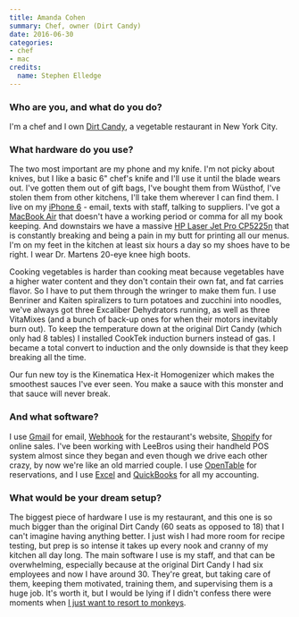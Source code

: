 ```yaml
---
title: Amanda Cohen
summary: Chef, owner (Dirt Candy)
date: 2016-06-30
categories:
- chef
- mac
credits:
  name: Stephen Elledge
---
```


### Who are you, and what do you do?

I'm a chef and I own [Dirt Candy](http://www.dirtcandynyc.com/ "A restaurant in NYC."), a vegetable restaurant in New York City.

### What hardware do you use?

The two most important are my phone and my knife. I'm not picky about knives, but I like a basic 6" chef's knife and I'll use it until the blade wears out. I've gotten them out of gift bags, I've bought them from Wüsthof, I've stolen them from other kitchens, I'll take them wherever I can find them. I live on my [iPhone 6][iphone-6] - email, texts with staff, talking to suppliers. I've got a [MacBook Air][macbook-air] that doesn't have a working period or comma for all my book keeping. And downstairs we have a massive [HP Laser Jet Pro CP5225n][color-laserjet-professional-cp5225n] that is constantly breaking and being a pain in my butt for printing all our menus. I'm on my feet in the kitchen at least six hours a day so my shoes have to be right. I wear Dr. Martens 20-eye knee high boots. 

Cooking vegetables is harder than cooking meat because vegetables have a higher water content and they don't contain their own fat, and fat carries flavor. So I have to put them through the wringer to make them fun. I use Benriner and Kaiten spiralizers to turn potatoes and zucchini into noodles, we've always got three Excaliber Dehydrators running, as well as three VitaMixes (and a bunch of back-up ones for when their motors inevitably burn out). To keep the temperature down at the original Dirt Candy (which only had 8 tables) I installed CookTek induction burners instead of gas. I became a total convert to induction and the only downside is that they keep breaking all the time. 

Our fun new toy is the Kinematica Hex-it Homogenizer which makes the smoothest sauces I've ever seen. You make a sauce with this monster and that sauce will never break. 

### And what software?

I use [Gmail][] for email, [Webhook][] for the restaurant's website, [Shopify][] for online sales. I've been working with LeeBros using their handheld POS system almost since they began and even though we drive each other crazy, by now we're like an old married couple. I use [OpenTable][] for reservations, and I use [Excel][] and [QuickBooks][] for all my accounting. 

### What would be your dream setup?

The biggest piece of hardware I use is my restaurant, and this one is so much bigger than the original Dirt Candy (60 seats as opposed to 18) that I can't imagine having anything better. I just wish I had more room for recipe testing, but prep is so intense it takes up every nook and cranny of my kitchen all day long. The main software I use is my staff, and that can be overwhelming, especially because at the original Dirt Candy I had six employees and now I have around 30. They're great, but taking care of them, keeping them motivated, training them, and supervising them is a huge job. It's worth it, but I would be lying if I didn't confess there were moments when [I just want to resort to monkeys](https://youtu.be/KeSQ5Rv7eH8 "A YouTube video about monkeys as waiters in a restaurant in Japan.").

[color-laserjet-professional-cp5225n]: http://web.archive.org/web/20230706202024/https://www.hp.com/us-en/shop/pdp/business-solutions/hp-color-laserjet-pro-cp5225n-printer-ce711a-bgj "A printer."
[excel]: https://www.microsoft.com/en-us/microsoft-365/excel "A spreadsheet application."
[gmail]: https://en.wikipedia.org/wiki/Gmail "Web-based email."
[iphone-6]: https://en.wikipedia.org/wiki/IPhone_6 "A smartphone."
[macbook-air]: https://www.apple.com/macbook-air/ "A very thin laptop."
[opentable]: https://www.opentable.com/start/home "A restaurant reservation service."
[quickbooks]: http://web.archive.org/web/20230524094339/https://quickbooks.intuit.com/ "Business accounting software for Windows."
[shopify]: https://www.shopify.com/ "A service for selling goods online."
[webhook]: http://web.archive.org/web/20190611141732/http://www.webhook.com:80/ "An open source hosted CMS."
